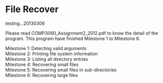 File Recover
====

testing...20130306

Please read COMP3060_Assignment2_2012.pdf to know the detail of the program.
This program have finished Milestone 1 to Milestone 6.

Milestone 1: Detecting valid arguments  
Milestone 2: Printing file system information  
Milestone 3: Listing all directory entries  
Milestone 4: Recovering small files  
Milestone 5: Recovering small files in sub-directories  
Milestone 6: Recovering large files  